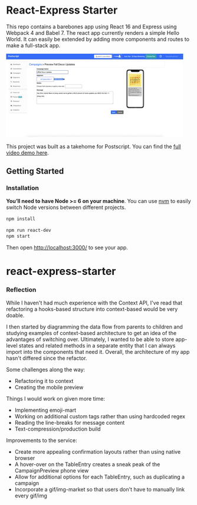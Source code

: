 # React-Express Starter
This repo contains a barebones app using React 16 and Express using Webpack 4 and Babel 7. The react app currently renders a simple Hello World. It can easily be extended by adding more components and routes to make a full-stack app.

![](postscript-demo.gif)

This project was built as a takehome for Postscript. You can find the [full video demo here](https://youtu.be/xzozi9hcN_A).

## Getting Started

### Installation

**You’ll need to have Node >= 6 on your machine**. You can use [nvm](https://github.com/creationix/nvm#installation) to easily switch Node versions between different projects.

```sh
npm install
```

```sh
npm run react-dev
npm start
```

Then open [http://localhost:3000/](http://localhost:3000/) to see your app.<br>
# react-express-starter


### Reflection
While I haven't had much experience with the Context API, I've read that refactoring a
hooks-based structure into context-based would be very doable.

I then started by diagramming the data flow from parents to children and studying examples
of context-based architecture to get an idea of the advantages of switching over. 
Ultimately, I wanted to be able to store app-level states and related methods in a separate
entity that I can always import into the components that need it.
Overall, the architecture of my app hasn't differed since the refactor.

Some challenges along the way:
- Refactoring it to context
- Creating the mobile preview

Things I would work on given more time:
- Implementing emoji-mart
- Working on additional custom tags rather than using hardcoded regex
- Reading the line-breaks for message content
- Text-compression/production build

Improvements to the service:
- Create more appealing confirmation layouts rather than using native browser
- A hover-over on the TableEntry creates a sneak peak of the CampaignPreview phone view
- Allow for additional options for each TableEntry, such as duplicating a campaign
- Incorporate a gif/img-market so that users don't have to manually link every gif/img